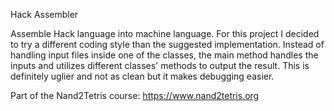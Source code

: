 Hack Assembler

Assemble Hack language into machine language. 
For this project I decided to try a different coding style than the suggested implementation. Instead of handling input files inside one of the classes, the main method handles the inputs and utilizes different classes' methods to output the result. This is definitely uglier and not as clean but it makes debugging easier. 

Part of the Nand2Tetris course: https://www.nand2tetris.org
